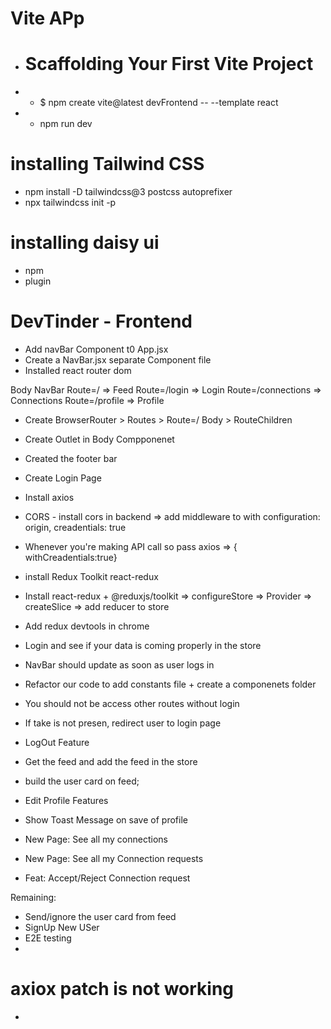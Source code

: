 # Vite APp
- # Scaffolding Your First Vite Project
- - $ npm create vite@latest devFrontend -- --template react
- - npm run dev

# installing Tailwind CSS
- npm install -D tailwindcss@3 postcss autoprefixer
- npx tailwindcss init -p

# installing daisy ui
- npm
- plugin

# DevTinder - Frontend
- Add navBar Component t0 App.jsx
- Create a NavBar.jsx separate Component file
- Installed react router dom


Body
    NavBar
    Route=/  => Feed
    Route=/login  => Login
    Route=/connections => Connections
    Route=/profile  => Profile

- Create BrowserRouter > Routes > Route=/ Body > RouteChildren
- Create Outlet in Body Compponenet
- Created the footer bar
- Create Login Page
- Install axios
- CORS - install cors in backend => add middleware to with configuration: origin, creadentials: true
- Whenever you're making API call so pass axios => { withCreadentials:true}
- install Redux Toolkit react-redux
- Install react-redux + @reduxjs/toolkit => configureStore  => Provider => createSlice  => add reducer to store
- Add redux devtools in chrome
- Login and see if your data is coming properly in the store
- NavBar should update as soon as user logs in 
- Refactor our code to add constants file + create a componenets folder

- You should not be access other routes without login
- If take is not presen, redirect user to login page 
- LogOut Feature 
- Get the feed and add the feed in the store
- build the user card on feed;
- Edit Profile Features
- Show Toast Message on save of profile
- New Page: See all my connections
- New Page: See all my Connection requests
- Feat: Accept/Reject Connection request

Remaining:
- Send/ignore the user card from feed
- SignUp New USer
- E2E testing
-
# axiox patch is not working

- 
 
